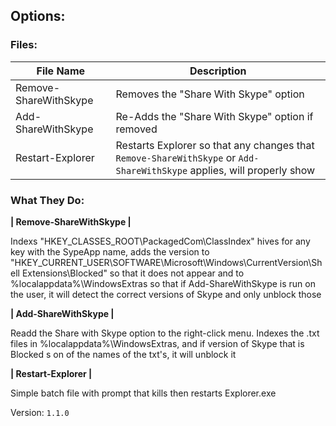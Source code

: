 ## Options:

### Files:

| File Name | Description |
| - | - |
| Remove-ShareWithSkype | Removes the "Share With Skype" option |
| Add-ShareWithSkype |Re-Adds the "Share With Skype" option if removed |
| Restart-Explorer | Restarts Explorer so that any changes that `Remove-ShareWithSkype` or `Add-ShareWithSkype` applies, will properly show |

### What They Do:

__| Remove-ShareWithSkype |__

Indexs "HKEY_CLASSES_ROOT\PackagedCom\ClassIndex" hives for any key with the SypeApp name, adds the version to "HKEY_CURRENT_USER\SOFTWARE\Microsoft\Windows\CurrentVersion\Shell Extensions\Blocked" so that it does not appear and to %localappdata%\WindowsExtras so that if Add-ShareWithSkype is run on the user, it will detect the correct versions of Skype and only unblock those

__| Add-ShareWithSkype |__ 

Readd the Share with Skype option to the right-click menu. Indexes the .txt files in %localappdata%\WindowsExtras, and if version of Skype that is Blocked s on of the names of the txt's, it will unblock it

__| Restart-Explorer |__

Simple batch file with prompt that kills then restarts Explorer.exe

Version: `1.1.0`
